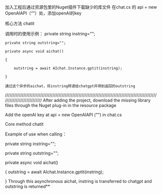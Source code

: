 加入工程后通过资源包里的Nuget插件下载缺少的库文件
 在chat.cs 的 api = new OpenAIAPI（“”）处，添加openAI的key

核心方法 chatit

调用时的使用示例：
    private string instring="";
    
    private string outstring="";
    
    private async void aichat()
    
    {
    
        outstring = await AIchat.Instance.gptit(instring);
        
    }
    
    通过这个异步的aichat，将instring转递给chatgpt并得到返回的outstring
    
///////////////////////////////////////////////////////////////////////////////////////////////////////////////////////////
 After adding the project, download the missing library files through the Nuget plug-in in the resource package

Add the openAI key at api = new OpenAIAPI ("") in chat.cs

Core method chatit

Example of use when calling：

private string instring="";

private string outstring="";

private async void aichat()

{
outstring = await AIchat.Instance.gptit(instring);

}
Through this asynchronous aichat, instring is transferred to chatgpt and outstring is returned**
